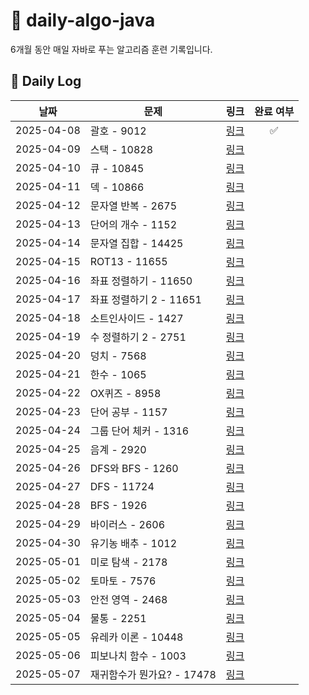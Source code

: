 # 📘 daily-algo-java

6개월 동안 매일 자바로 푸는 알고리즘 훈련 기록입니다.

## 📅 Daily Log

|     날짜      | 문제 | 링크 |   완료 여부    |
|:-----------:|------|------|:----------:|
| 2025-04-08  | 괄호 - 9012 | [링크](https://www.acmicpc.net/problem/9012) |     ✅      |
| 2025-04-09  | 스택 - 10828 | [링크](https://www.acmicpc.net/problem/10828) |            |
| 2025-04-10  | 큐 - 10845 | [링크](https://www.acmicpc.net/problem/10845) |            |
| 2025-04-11  | 덱 - 10866 | [링크](https://www.acmicpc.net/problem/10866) |            |
| 2025-04-12  | 문자열 반복 - 2675 | [링크](https://www.acmicpc.net/problem/2675) |            |
| 2025-04-13  | 단어의 개수 - 1152 | [링크](https://www.acmicpc.net/problem/1152) |            |
| 2025-04-14  | 문자열 집합 - 14425 | [링크](https://www.acmicpc.net/problem/14425) |            |
| 2025-04-15  | ROT13 - 11655 | [링크](https://www.acmicpc.net/problem/11655) |            |
| 2025-04-16  | 좌표 정렬하기 - 11650 | [링크](https://www.acmicpc.net/problem/11650) |            |
| 2025-04-17  | 좌표 정렬하기 2 - 11651 | [링크](https://www.acmicpc.net/problem/11651) |            |
| 2025-04-18  | 소트인사이드 - 1427 | [링크](https://www.acmicpc.net/problem/1427) |            |
| 2025-04-19  | 수 정렬하기 2 - 2751 | [링크](https://www.acmicpc.net/problem/2751) |            |
| 2025-04-20  | 덩치 - 7568 | [링크](https://www.acmicpc.net/problem/7568) |            |
| 2025-04-21  | 한수 - 1065 | [링크](https://www.acmicpc.net/problem/1065) |            |
| 2025-04-22  | OX퀴즈 - 8958 | [링크](https://www.acmicpc.net/problem/8958) |            |
| 2025-04-23  | 단어 공부 - 1157 | [링크](https://www.acmicpc.net/problem/1157) |            |
| 2025-04-24  | 그룹 단어 체커 - 1316 | [링크](https://www.acmicpc.net/problem/1316) |            |
| 2025-04-25  | 음계 - 2920 | [링크](https://www.acmicpc.net/problem/2920) |            |
| 2025-04-26  | DFS와 BFS - 1260 | [링크](https://www.acmicpc.net/problem/1260) |            |
| 2025-04-27  | DFS - 11724 | [링크](https://www.acmicpc.net/problem/11724) |            |
| 2025-04-28  | BFS - 1926 | [링크](https://www.acmicpc.net/problem/1926) |            |
| 2025-04-29  | 바이러스 - 2606 | [링크](https://www.acmicpc.net/problem/2606) |            |
| 2025-04-30  | 유기농 배추 - 1012 | [링크](https://www.acmicpc.net/problem/1012) |            |
| 2025-05-01  | 미로 탐색 - 2178 | [링크](https://www.acmicpc.net/problem/2178) |            |
| 2025-05-02  | 토마토 - 7576 | [링크](https://www.acmicpc.net/problem/7576) |            |
| 2025-05-03  | 안전 영역 - 2468 | [링크](https://www.acmicpc.net/problem/2468) |            |
| 2025-05-04  | 물통 - 2251 | [링크](https://www.acmicpc.net/problem/2251) |            |
| 2025-05-05  | 유레카 이론 - 10448 | [링크](https://www.acmicpc.net/problem/10448) |            |
| 2025-05-06  | 피보나치 함수 - 1003 | [링크](https://www.acmicpc.net/problem/1003) |            |
| 2025-05-07  | 재귀함수가 뭔가요? - 17478 | [링크](https://www.acmicpc.net/problem/17478) |            |
